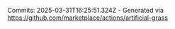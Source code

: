 Commits: 2025-03-31T16:25:51.324Z - Generated via https://github.com/marketplace/actions/artificial-grass
<br>
